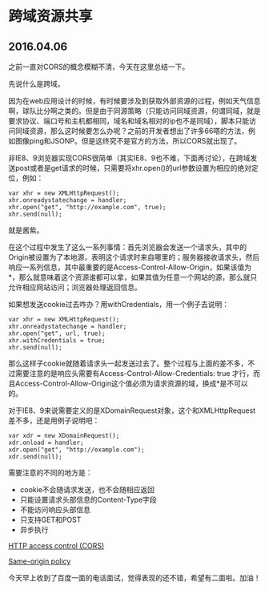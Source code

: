 # 跨域资源共享
## 2016.04.06

之前一直对CORS的概念模糊不清，今天在这里总结一下。

先说什么是跨域。

因为在web应用设计的时候，有时候要涉及到获取外部资源的过程，例如天气信息啊，球队比分啊之类的。但是由于同源策略（只能访问同域资源，何谓同域，就是要求协议、端口号和主机都相同，域名和域名相对的ip也不是同域），脚本只能访问同域资源，那么这时候要怎么办呢？之前的开发者想出了许多66嗒的方法，例如图像ping和JSONP。但是这终究不是官方的方法，所以CORS就出现了。

非IE8、9浏览器实现CORS很简单（其实IE8、9也不难，下面再讨论），在跨域发送post或者是get请求的时候，只需要将xhr.open()的url参数设置为相应的绝对定位，例如：

```
var xhr = new XMLHttpRequest();
xhr.onreadystatechange = handler;
xhr.open("get", "http://example.com", true);
xhr.send(null);

```
就是酱紫。

在这个过程中发生了这么一系列事情：首先浏览器会发送一个请求头，其中的Origin被设置为了本地源，表明这个请求时来自哪里的；服务器接收请求头，然后响应一系列信息，其中最重要的是Access-Control-Allow-Origin，如果该值为\*，那么就意味着这个资源谁都可以拿，如果其值为任意一个网站的源，那么就只允许相应网站访问；浏览器处理返回信息。

如果想发送cookie过去咋办？用withCredentials，用一个例子去说明：

```
var xhr = new XMLHttpRequest();
xhr.onreadystatechange = handler;
xhr.open("get", url, true);
xhr.withCredentials = true;
xhr.send(null);
```

那么这样子cookie就随着请求头一起发送过去了。整个过程与上面的差不多，不过需要注意的是响应头需要有Access-Control-Allow-Credentials: true 才行，而且Access-Control-Allow-Origin这个值必须为请求资源的域，换成\*是不可以的。

对于IE8、9来说需要定义的是XDomainRequest对象，这个和XMLHttpRequest差不多，还是用例子说明吧：

```
var xdr = new XDomainRequest();
xdr.onload = handler;
xdr.open("get", "http://example.com");
xdr.send(null);
```

需要注意的不同的地方是：

* cookie不会随请求发送，也不会随相应返回
* 只能设置请求头部信息的Content-Type字段
* 不能访问响应头部信息
* 只支持GET和POST
* 异步执行

[HTTP access control (CORS)](https://developer.mozilla.org/en-US/docs/Web/HTTP/Access_control_CORS)

[Same-origin policy](https://developer.mozilla.org/en-US/docs/Web/Security/Same-origin_policy)

今天早上收到了百度一面的电话面试，觉得表现的还不错，希望有二面啦。加油！
